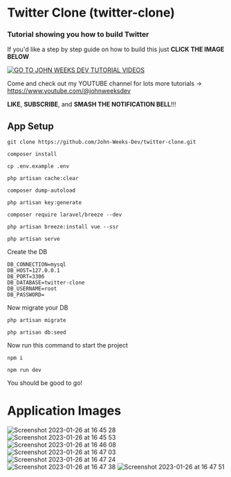 # Twitter Clone (twitter-clone)

### Tutorial showing you how to build Twitter

If you'd like a step by step guide on how to build this just **CLICK THE IMAGE BELOW**

[![GO TO JOHN WEEKS DEV TUTORIAL VIDEOS](https://user-images.githubusercontent.com/108229029/220173582-bd4beef4-165a-4272-a3c5-5c98a6e44918.png)](https://www.youtube.com/watch?v=RWJF0xSSaps)

Come and check out my YOUTUBE channel for lots more tutorials -> https://www.youtube.com/@johnweeksdev

**LIKE**, **SUBSCRIBE**, and **SMASH THE NOTIFICATION BELL**!!!

## App Setup

```
git clone https://github.com/John-Weeks-Dev/twitter-clone.git

composer install 

cp .env.example .env 

php artisan cache:clear 

composer dump-autoload 

php artisan key:generate

composer require laravel/breeze --dev

php artisan breeze:install vue --ssr

php artisan serve
```

Create the DB
```
DB_CONNECTION=mysql
DB_HOST=127.0.0.1
DB_PORT=3306
DB_DATABASE=twitter-clone
DB_USERNAME=root
DB_PASSWORD=
```
Now migrate your DB
```
php artisan migrate

php artisan db:seed
```

Now run this command to start the project 
```
npm i

npm run dev
```

You should be good to go!

# Application Images
![Screenshot 2023-01-26 at 16 45 28](https://user-images.githubusercontent.com/108229029/214846914-799dd1dd-a063-4a39-b41f-0c18d1ff365c.png)
![Screenshot 2023-01-26 at 16 45 53](https://user-images.githubusercontent.com/108229029/214846904-a4e3cbfe-dd24-451c-b0ba-79f6068283e3.png)
![Screenshot 2023-01-26 at 16 46 08](https://user-images.githubusercontent.com/108229029/214846901-27368967-7f5a-4acf-91c9-8d4dad756fae.png)
![Screenshot 2023-01-26 at 16 47 03](https://user-images.githubusercontent.com/108229029/214846892-3bed7033-c600-4161-87c9-ee18fe06e6c3.png)
![Screenshot 2023-01-26 at 16 47 24](https://user-images.githubusercontent.com/108229029/214846886-e401fbda-746a-4a6d-9e56-a2e75ab54873.png)
![Screenshot 2023-01-26 at 16 47 38](https://user-images.githubusercontent.com/108229029/214846882-c3ed31ad-6898-4ac7-96a7-2ff2daa35ae7.png)
![Screenshot 2023-01-26 at 16 47 51](https://user-images.githubusercontent.com/108229029/214846876-bfeb7762-c316-404b-b832-ceb967b97005.png)
